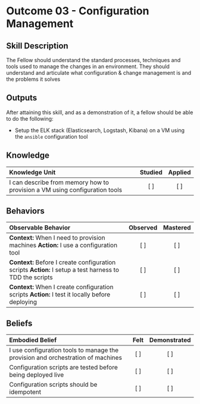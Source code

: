 # Outcome 03 - Configuration Management

Skill Description
------------------
The Fellow should understand the standard processes, techniques and tools used to manage the changes in an environment. They should understand and articulate what configuration & change management is and the problems it solves


Outputs
----------
After attaining this skill, and as a demonstration of it, a fellow should be able to do the following:

- Setup the ELK stack (Elasticsearch, Logstash, Kibana) on a VM using the `ansible` configuration tool

## **Knowledge**

| Knowledge Unit   |      Studied      | Applied |
|:-----------------|:-----------------:|:-------:|
| I can describe from memory how to provision a VM using configuration tools | [ ] | [ ] |


## **Behaviors**

| Observable Behavior   |      Observed      | Mastered |
|:----------------------|:------------------:|:--------:|
| **Context:** When I need to provision machines **Action:** I use a configuration tool | [ ] | [ ]  |
| **Context:** Before I create configuration scripts **Action:** I setup a test harness to TDD the scripts | [ ] | [ ]  |
| **Context:** When I create configuration scripts **Action:** I test it locally before deploying | [ ] | [ ] |


## **Beliefs**

| Embodied Belief   |      Felt          | Demonstrated |
|:------------------|:------------------:|:------------:|
| I use configuration tools to manage the provision and orchestration of machines | [ ] | [ ] |
| Configuration scripts are tested before being deployed live | [ ] | [ ] |
| Configuration scripts should be idempotent | [ ] | [ ] |
